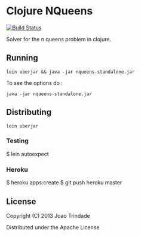 Clojure NQueens
===============

[![Build Status](https://travis-ci.org/joninvski/clojure_nqueens.png?branch=master)](https://travis-ci.org/joninvski/clojure_nqueens)

Solver for the n queens problem in clojure.

## Running

    lein uberjar && java -jar nqueens-standalone.jar

To see the options do :

    java -jar nqueens-standalone.jar

## Distributing

    lein uberjar

### Testing

   $ lein autoexpect

### Heroku

   $ heroku apps:create
   $ git push heroku master

## License

Copyright (C) 2013 Joao Trindade

Distributed under the Apache License
